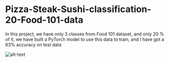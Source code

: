 # Pizza-Steak-Sushi-classification-20-Food-101-data
In this project, we have only 3 classes from Food 101 dataset, and only 20 % of it, we have built a PyTorch model to use this data to train, and I have got a 63% accuracy on test data

![alt-text](https://github.com/HarshSingh2009/Pizza-Steak-Sushi-classification-20-Food-101-data/blob/main/model_image.png?raw=true)
